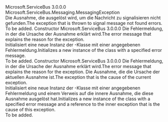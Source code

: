 <Type Name="MessageNotFoundException" FullName="Microsoft.ServiceBus.Messaging.MessageNotFoundException">
  <TypeSignature Language="C#" Value="public sealed class MessageNotFoundException : Microsoft.ServiceBus.Messaging.MessagingException" />
  <TypeSignature Language="ILAsm" Value=".class public auto ansi serializable sealed beforefieldinit MessageNotFoundException extends Microsoft.ServiceBus.Messaging.MessagingException" />
  <TypeSignature Language="DocId" Value="T:Microsoft.ServiceBus.Messaging.MessageNotFoundException" />
  <TypeSignature Language="VB.NET" Value="Public NotInheritable Class MessageNotFoundException&#xA;Inherits MessagingException" />
  <TypeSignature Language="F#" Value="type MessageNotFoundException = class&#xA;    inherit MessagingException" />
  <AssemblyInfo>
    <AssemblyName>Microsoft.ServiceBus</AssemblyName>
    <AssemblyVersion>3.0.0.0</AssemblyVersion>
  </AssemblyInfo>
  <Base>
    <BaseTypeName>Microsoft.ServiceBus.Messaging.MessagingException</BaseTypeName>
  </Base>
  <Interfaces />
  <Docs>
    <summary><span data-ttu-id="1e6d4-101">Die Ausnahme, die ausgelöst wird, um die Nachricht zu signalisieren nicht gefunden.</span><span class="sxs-lookup"><span data-stu-id="1e6d4-101">The exception that is thrown to signal message not found errors.</span></span></summary>
    <remarks>To be added.</remarks>
  </Docs>
  <Members>
    <Member MemberName=".ctor">
      <MemberSignature Language="C#" Value="public MessageNotFoundException (string message);" />
      <MemberSignature Language="ILAsm" Value=".method public hidebysig specialname rtspecialname instance void .ctor(string message) cil managed" />
      <MemberSignature Language="DocId" Value="M:Microsoft.ServiceBus.Messaging.MessageNotFoundException.#ctor(System.String)" />
      <MemberSignature Language="VB.NET" Value="Public Sub New (message As String)" />
      <MemberSignature Language="F#" Value="new Microsoft.ServiceBus.Messaging.MessageNotFoundException : string -&gt; Microsoft.ServiceBus.Messaging.MessageNotFoundException" Usage="new Microsoft.ServiceBus.Messaging.MessageNotFoundException message" />
      <MemberType>Constructor</MemberType>
      <AssemblyInfo>
        <AssemblyName>Microsoft.ServiceBus</AssemblyName>
        <AssemblyVersion>3.0.0.0</AssemblyVersion>
      </AssemblyInfo>
      <Parameters>
        <Parameter Name="message" Type="System.String" />
      </Parameters>
      <Docs>
        <param name="message"><span data-ttu-id="1e6d4-102">Die Fehlermeldung, in der die Ursache der Ausnahme erklärt wird.</span><span class="sxs-lookup"><span data-stu-id="1e6d4-102">The error message that explains the reason for the exception.</span></span></param>
        <summary><span data-ttu-id="1e6d4-103">Initialisiert eine neue Instanz der <see cref="T:Microsoft.ServiceBus.Messaging.MessageNotFoundException" />-Klasse mit einer angegebenen Fehlermeldung.</span><span class="sxs-lookup"><span data-stu-id="1e6d4-103">Initializes a new instance of the <see cref="T:Microsoft.ServiceBus.Messaging.MessageNotFoundException" /> class with a specified error message.</span></span></summary>
        <remarks>To be added.</remarks>
      </Docs>
    </Member>
    <Member MemberName=".ctor">
      <MemberSignature Language="C#" Value="public MessageNotFoundException (string message, Exception innerException);" />
      <MemberSignature Language="ILAsm" Value=".method public hidebysig specialname rtspecialname instance void .ctor(string message, class System.Exception innerException) cil managed" />
      <MemberSignature Language="DocId" Value="M:Microsoft.ServiceBus.Messaging.MessageNotFoundException.#ctor(System.String,System.Exception)" />
      <MemberSignature Language="VB.NET" Value="Public Sub New (message As String, innerException As Exception)" />
      <MemberSignature Language="F#" Value="new Microsoft.ServiceBus.Messaging.MessageNotFoundException : string * Exception -&gt; Microsoft.ServiceBus.Messaging.MessageNotFoundException" Usage="new Microsoft.ServiceBus.Messaging.MessageNotFoundException (message, innerException)" />
      <MemberType>Constructor</MemberType>
      <AssemblyInfo>
        <AssemblyName>Microsoft.ServiceBus</AssemblyName>
        <AssemblyVersion>3.0.0.0</AssemblyVersion>
      </AssemblyInfo>
      <Parameters>
        <Parameter Name="message" Type="System.String" />
        <Parameter Name="innerException" Type="System.Exception" />
      </Parameters>
      <Docs>
        <param name="message"><span data-ttu-id="1e6d4-104">Die Fehlermeldung, in der die Ursache der Ausnahme erklärt wird.</span><span class="sxs-lookup"><span data-stu-id="1e6d4-104">The error message that explains the reason for the exception.</span></span></param>
        <param name="innerException"><span data-ttu-id="1e6d4-105">Die Ausnahme, die die Ursache der aktuellen Ausnahme ist.</span><span class="sxs-lookup"><span data-stu-id="1e6d4-105">The exception that is the cause of the current exception.</span></span></param>
        <summary><span data-ttu-id="1e6d4-106">Initialisiert eine neue Instanz der <see cref="T:Microsoft.ServiceBus.Messaging.MessageNotFoundException" />-Klasse mit einer angegebenen Fehlermeldung und einem Verweis auf die innere Ausnahme, die diese Ausnahme ausgelöst hat.</span><span class="sxs-lookup"><span data-stu-id="1e6d4-106">Initializes a new instance of the <see cref="T:Microsoft.ServiceBus.Messaging.MessageNotFoundException" /> class with a specified error message and a reference to the inner exception that is the cause of this exception.</span></span></summary>
        <remarks>To be added.</remarks>
      </Docs>
    </Member>
  </Members>
</Type>
